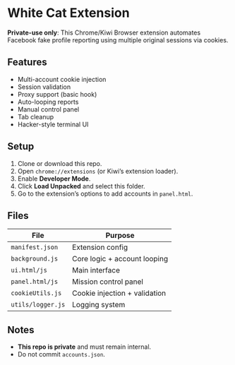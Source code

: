 # White Cat Extension

**Private-use only**: This Chrome/Kiwi Browser extension automates Facebook fake profile reporting using multiple original sessions via cookies.

## Features
- Multi-account cookie injection
- Session validation
- Proxy support (basic hook)
- Auto-looping reports
- Manual control panel
- Tab cleanup
- Hacker-style terminal UI

## Setup
1. Clone or download this repo.
2. Open `chrome://extensions` (or Kiwi’s extension loader).
3. Enable **Developer Mode**.
4. Click **Load Unpacked** and select this folder.
5. Go to the extension’s options to add accounts in `panel.html`.

## Files
| File            | Purpose                             |
|-----------------|-------------------------------------|
| `manifest.json` | Extension config                    |
| `background.js` | Core logic + account looping        |
| `ui.html/js`    | Main interface                      |
| `panel.html/js` | Mission control panel               |
| `cookieUtils.js`| Cookie injection + validation       |
| `utils/logger.js` | Logging system                    |

## Notes
- **This repo is private** and must remain internal.
- Do not commit `accounts.json`.
